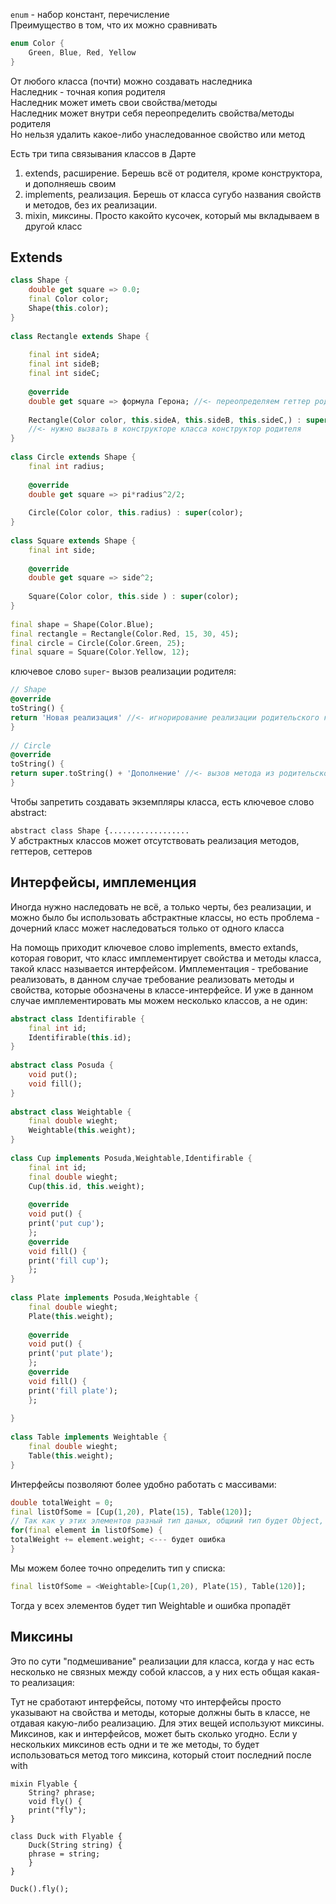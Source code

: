 
`enum` - набор констант, перечисление  
Преимущество в том, что их можно сравнивать  
```dart
enum Color {  
	Green, Blue, Red, Yellow  
}
```  
  
От любого класса (почти) можно создавать наследника  
Наследник - точная копия родителя  
Наследник может иметь свои свойства/методы  
Наследник может внутри себя переопределить свойства/методы родителя  
Но нельзя удалить какое-либо унаследованное свойство или метод  

Есть три типа связывания классов в Дарте  
1) extends, расширение. Берешь всё от родителя, кроме конструктора, и дополняешь своим  
2) implements, реализация. Берешь от класса сугубо названия свойств и методов, без их реализации.  
3) mixin, миксины. Просто какойто кусочек, который мы вкладываем в другой класс  

## Extends

```dart
class Shape {
	double get square => 0.0;  
	final Color color;  
	Shape(this.color);  
}  
  
class Rectangle extends Shape {  
  
	final int sideA;  
	final int sideB;  
	final int sideC;  
	
	@override  
	double get square => формула Герона; //<- переопределяем геттер родителя  
	  
	Rectangle(Color color, this.sideA, this.sideB, this.sideC,) : super(color); 
	//<- нужно вызвать в конструкторе класса конструктор родителя  
}  
  
class Circle extends Shape {  
	final int radius;  
	  
	@override  
	double get square => pi*radius^2/2;  
	
	Circle(Color color, this.radius) : super(color);  
}  
  
class Square extends Shape {  
	final int side;  
	
	@override  
	double get square => side^2;  
	
	Square(Color color, this.side ) : super(color);  
}  
  
final shape = Shape(Color.Blue);  
final rectangle = Rectangle(Color.Red, 15, 30, 45);  
final circle = Circle(Color.Green, 25);  
final square = Square(Color.Yellow, 12);  
```

ключевое слово `super`- вызов реализации родителя:  
```dart
// Shape  
@override  
toString() {  
return 'Новая реализация' //<- игнорирование реализации родительского класса  
}  
  
// Circle  
@override  
toString() {  
return super.toString() + 'Дополнение' //<- вызов метода из родительского класса Shape с добавлением дополнительной реализации  
}  
```

Чтобы запретить создавать экземпляры класса, есть ключевое слово abstract:  
  
`abstract class Shape {..................`  
У абстрактных классов может отсутствовать реализация методов, геттеров, сеттеров  
  
## Интерфейсы, имплеменция
  
Иногда нужно наследовать не всё, а только черты, без реализации, и можно было бы использовать абстрактные классы, но есть проблема - дочерний класс может наследоваться только от одного класса  
  
На помощь приходит ключевое слово implements, вместо extands, которая говорит, что класс имплементирует свойства и методы класса, такой класс называется интерфейсом. Имплементация - требование реализовать, в данном случае требование реализовать методы и свойства, которые обозначены в классе-интерфейсе. И уже в данном случае имплементировать мы можем несколько классов, а не один:  
  
```dart
abstract class Identifirable {  
	final int id;  
	Identifirable(this.id);  
}  
  
abstract class Posuda {  
	void put();  
	void fill();  
}  
  
abstract class Weightable {  
	final double wieght;  
	Weightable(this.weight);  
}  
  
class Cup implements Posuda,Weightable,Identifirable {  
	final int id;  
	final double wieght;  
	Cup(this.id, this.weight);  
	  
	@override  
	void put() {  
	print('put cup');  
	};  
	@override  
	void fill() {  
	print('fill cup');  
	};    
}  
  
class Plate implements Posuda,Weightable {  
	final double wieght;  
	Plate(this.weight);  
	  
	@override  
	void put() {  
	print('put plate');  
	};  
	@override  
	void fill() {  
	print('fill plate');  
	};  
  
}  
  
class Table implements Weightable {  
	final double wieght;  
	Table(this.weight);  
}  
```
  
Интерфейсы позволяют более удобно работать с массивами:  
  
```dart
double totalWeight = 0;  
final listOfSome = [Cup(1,20), Plate(15), Table(120)];  
// Так как у этих элементов разный тип даных, общиий тип будет Object, и мы не сможем просто так вызвать свойство weight у element:  
for(final element in listOfSome) {  
totalWeight += element.weight; <--- будет ошибка  
}  
```
Мы можем более точно определить тип у списка:  
```dart
final listOfSome = <Weightable>[Cup(1,20), Plate(15), Table(120)];  
```
Тогда у всех элементов будет тип Weightable и ошибка пропадёт  
  
## Миксины
  
Это по сути "подмешивание" реализации для класса, когда у нас есть несколько не связных между собой классов, а у них есть общая какая-то реализация:  
  
Тут не сработают интерфейсы, потому что интерфейсы просто указывают на свойства и методы, которые должны быть в классе, не отдавая какую-либо реализацию. Для этих вещей используют миксины. Миксинов, как и интерфейсов, может быть сколько угодно. Если у нескольких миксинов есть одни и те же методы, то будет использоваться метод того миксина, который стоит последний после with  
  
```
mixin Flyable {  
	String? phrase;  
	void fly() {  
	print("fly");  
}  
  
class Duck with Flyable {  
	Duck(String string) {  
	phrase = string;  
	} 
}
 
Duck().fly();  
```